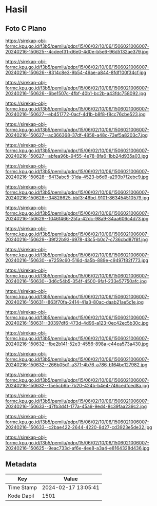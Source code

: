 # Hasil

## Foto C Plano

https://sirekap-obj-formc.kpu.go.id/f3b5/pemilu/pdpr/15/06/02/10/06/1506021006007-20240216-150625--4cdeef31-d6e0-4d0e-b5e6-96d5132ae379.jpg

https://sirekap-obj-formc.kpu.go.id/f3b5/pemilu/pdpr/15/06/02/10/06/1506021006007-20240216-150626--8314c8e3-9b54-49ae-a844-8fdf100f34cf.jpg

https://sirekap-obj-formc.kpu.go.id/f3b5/pemilu/pdpr/15/06/02/10/06/1506021006007-20240216-150626--6be1507c-4fbf-40b1-bc2b-a43fdc758092.jpg

https://sirekap-obj-formc.kpu.go.id/f3b5/pemilu/pdpr/15/06/02/10/06/1506021006007-20240216-150627--eb451772-0acf-4d1b-b8f8-f8cc76cbe523.jpg

https://sirekap-obj-formc.kpu.go.id/f3b5/pemilu/pdpr/15/06/02/10/06/1506021006007-20240216-150627--ac366368-37df-4858-a48c-73ef5a8203c7.jpg

https://sirekap-obj-formc.kpu.go.id/f3b5/pemilu/pdpr/15/06/02/10/06/1506021006007-20240216-150627--abfea96b-9455-4e78-8fa6-1bb24d935a03.jpg

https://sirekap-obj-formc.kpu.go.id/f3b5/pemilu/pdpr/15/06/02/10/06/1506021006007-20240216-150628--6413abc5-31da-4523-b6d9-a293b7f2ebc9.jpg

https://sirekap-obj-formc.kpu.go.id/f3b5/pemilu/pdpr/15/06/02/10/06/1506021006007-20240216-150628--34828625-bbf3-46bd-9101-863454510579.jpg

https://sirekap-obj-formc.kpu.go.id/f3b5/pemilu/pdpr/15/06/02/10/06/1506021006007-20240216-150629--1046f466-25fa-42dc-98a9-34aa606c4d73.jpg

https://sirekap-obj-formc.kpu.go.id/f3b5/pemilu/pdpr/15/06/02/10/06/1506021006007-20240216-150629--39f22b93-6978-43c5-b0c7-c736cbd87f8f.jpg

https://sirekap-obj-formc.kpu.go.id/f3b5/pemilu/pdpr/15/06/02/10/06/1506021006007-20240216-150630--e7259c60-516d-4a5b-889e-c9497f82f773.jpg

https://sirekap-obj-formc.kpu.go.id/f3b5/pemilu/pdpr/15/06/02/10/06/1506021006007-20240216-150630--3d6c54b5-354f-4500-9faf-233e57750afc.jpg

https://sirekap-obj-formc.kpu.go.id/f3b5/pemilu/pdpr/15/06/02/10/06/1506021006007-20240216-150631--863f70fa-2414-41a3-80ac-daab21ae5c1e.jpg

https://sirekap-obj-formc.kpu.go.id/f3b5/pemilu/pdpr/15/06/02/10/06/1506021006007-20240216-150631--30397df6-473d-4d96-a123-0ec42ec5b30c.jpg

https://sirekap-obj-formc.kpu.go.id/f3b5/pemilu/pdpr/15/06/02/10/06/1506021006007-20240216-150632--fbe2b141-52e3-4556-898a-c44ea573a430.jpg

https://sirekap-obj-formc.kpu.go.id/f3b5/pemilu/pdpr/15/06/02/10/06/1506021006007-20240216-150632--266b05d1-a371-4b76-a786-b164bc127982.jpg

https://sirekap-obj-formc.kpu.go.id/f3b5/pemilu/pdpr/15/06/02/10/06/1506021006007-20240216-150632--15e5cb6b-7b20-424b-b4e4-746cedfced8a.jpg

https://sirekap-obj-formc.kpu.go.id/f3b5/pemilu/pdpr/15/06/02/10/06/1506021006007-20240216-150633--d7fb3d4f-177a-45a9-9ed4-8c39faa239c2.jpg

https://sirekap-obj-formc.kpu.go.id/f3b5/pemilu/pdpr/15/06/02/10/06/1506021006007-20240216-150633--c2bae422-2644-4220-8d27-cd3923e5de32.jpg

https://sirekap-obj-formc.kpu.go.id/f3b5/pemilu/pdpr/15/06/02/10/06/1506021006007-20240216-150625--9eac733d-af6e-4ee8-a3a4-e8164328d436.jpg


## Metadata

| Key        | Value               |
| ---------- | ------------------- |
| Time Stamp | 2024-02-17 13:05:41 |
| Kode Dapil | 1501                |



